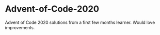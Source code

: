 # Advent-of-Code-2020
Advent of Code 2020 solutions from a first few months learner. Would love improvements.

